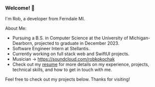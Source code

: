 ### Welcome! 🌲

I'm Rob, a developer from Ferndale MI.

About Me:
- Pursuing a B.S. in Computer Science at the University of Michigan-Dearborn, projected to graduate in December 2023. 
- Software Engineer Intern at Stellantis.
- Currently working on full stack web and SwiftUI projects.
- Musician -> https://soundcloud.com/robkokochak
- Check out my [resume](https://www.dropbox.com/scl/fi/frmgrlueyeiyxn4y5o1nv/Rob-Kokochak-Resume.pdf?rlkey=x2e24w6yodv922jv51n5ac1hd&dl=0) for more details on my experience, projects, technical skills, and how to get in touch with me.

Feel free to check out my projects below. Thanks for visiting!

<!--
**RobKokochak/RobKokochak** is a ✨ _special_ ✨ repository because its `README.md` (this file) appears on your GitHub profile.

Here are some ideas to get you started:

- 🔭 I’m currently working on ...
- 🌱 I’m currently learning ...
- 👯 I’m looking to collaborate on ...
- 🤔 I’m looking for help with ...
- 💬 Ask me about ...
- 📫 How to reach me: ...
- 😄 Pronouns: ...
- ⚡ Fun fact: ...
-->
